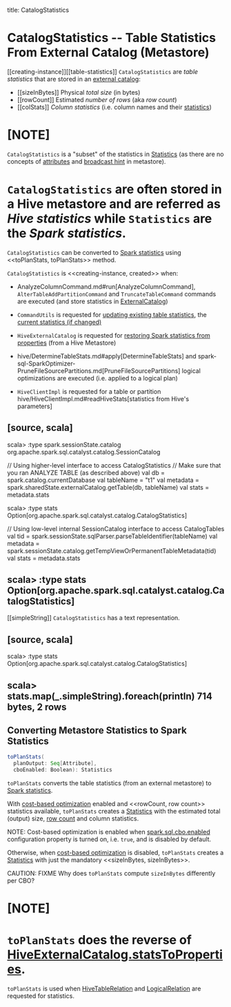 title: CatalogStatistics

# CatalogStatistics -- Table Statistics From External Catalog (Metastore)

[[creating-instance]][[table-statistics]]
`CatalogStatistics` are *table statistics* that are stored in an [external catalog](ExternalCatalog.md):

* [[sizeInBytes]] Physical *total size* (in bytes)
* [[rowCount]] Estimated *number of rows* (aka _row count_)
* [[colStats]] *Column statistics* (i.e. column names and their [statistics](ColumnStat.md))

[NOTE]
====
`CatalogStatistics` is a "subset" of the statistics in [Statistics](logical-operators/Statistics.md) (as there are no concepts of [attributes](logical-operators/Statistics.md#attributeStats) and [broadcast hint](logical-operators/Statistics.md#hints) in metastore).

`CatalogStatistics` are often stored in a Hive metastore and are referred as *Hive statistics* while `Statistics` are the *Spark statistics*.
====

`CatalogStatistics` can be converted to [Spark statistics](logical-operators/Statistics.md) using <<toPlanStats, toPlanStats>> method.

`CatalogStatistics` is <<creating-instance, created>> when:

* AnalyzeColumnCommand.md#run[AnalyzeColumnCommand], `AlterTableAddPartitionCommand` and `TruncateTableCommand` commands are executed (and store statistics in [ExternalCatalog](ExternalCatalog.md))

* `CommandUtils` is requested for [updating existing table statistics](CommandUtils.md#updateTableStats), the [current statistics (if changed)](CommandUtils.md#compareAndGetNewStats)

* `HiveExternalCatalog` is requested for [restoring Spark statistics from properties](hive/HiveExternalCatalog.md#statsFromProperties) (from a Hive Metastore)

* hive/DetermineTableStats.md#apply[DetermineTableStats] and spark-sql-SparkOptimizer-PruneFileSourcePartitions.md[PruneFileSourcePartitions] logical optimizations are executed (i.e. applied to a logical plan)

* `HiveClientImpl` is requested for a table or partition hive/HiveClientImpl.md#readHiveStats[statistics from Hive's parameters]

[source, scala]
----
scala> :type spark.sessionState.catalog
org.apache.spark.sql.catalyst.catalog.SessionCatalog

// Using higher-level interface to access CatalogStatistics
// Make sure that you ran ANALYZE TABLE (as described above)
val db = spark.catalog.currentDatabase
val tableName = "t1"
val metadata = spark.sharedState.externalCatalog.getTable(db, tableName)
val stats = metadata.stats

scala> :type stats
Option[org.apache.spark.sql.catalyst.catalog.CatalogStatistics]

// Using low-level internal SessionCatalog interface to access CatalogTables
val tid = spark.sessionState.sqlParser.parseTableIdentifier(tableName)
val metadata = spark.sessionState.catalog.getTempViewOrPermanentTableMetadata(tid)
val stats = metadata.stats

scala> :type stats
Option[org.apache.spark.sql.catalyst.catalog.CatalogStatistics]
----

[[simpleString]]
`CatalogStatistics` has a text representation.

[source, scala]
----
scala> :type stats
Option[org.apache.spark.sql.catalyst.catalog.CatalogStatistics]

scala> stats.map(_.simpleString).foreach(println)
714 bytes, 2 rows
----

## <span id="toPlanStats"> Converting Metastore Statistics to Spark Statistics

```scala
toPlanStats(
  planOutput: Seq[Attribute],
  cboEnabled: Boolean): Statistics
```

`toPlanStats` converts the table statistics (from an external metastore) to [Spark statistics](logical-operators/Statistics.md).

With [cost-based optimization](cost-based-optimization.md) enabled and <<rowCount, row count>> statistics available, `toPlanStats` creates a [Statistics](logical-operators/Statistics.md) with the estimated total (output) size, [row count](#rowCount) and column statistics.

NOTE: Cost-based optimization is enabled when [spark.sql.cbo.enabled](configuration-properties.md#spark.sql.cbo.enabled) configuration property is turned on, i.e. `true`, and is disabled by default.

Otherwise, when [cost-based optimization](cost-based-optimization.md) is disabled, `toPlanStats` creates a [Statistics](logical-operators/Statistics.md) with just the mandatory <<sizeInBytes, sizeInBytes>>.

CAUTION: FIXME Why does `toPlanStats` compute `sizeInBytes` differently per CBO?

[NOTE]
====
`toPlanStats` does the reverse of [HiveExternalCatalog.statsToProperties](hive/HiveExternalCatalog.md#statsToProperties).
====

`toPlanStats` is used when [HiveTableRelation](hive/HiveTableRelation.md#computeStats) and [LogicalRelation](logical-operators/LogicalRelation.md#computeStats) are requested for statistics.
